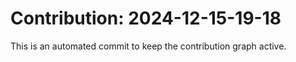 # Contribution: 2024-12-15-19-18
This is an automated commit to keep the contribution graph active.
